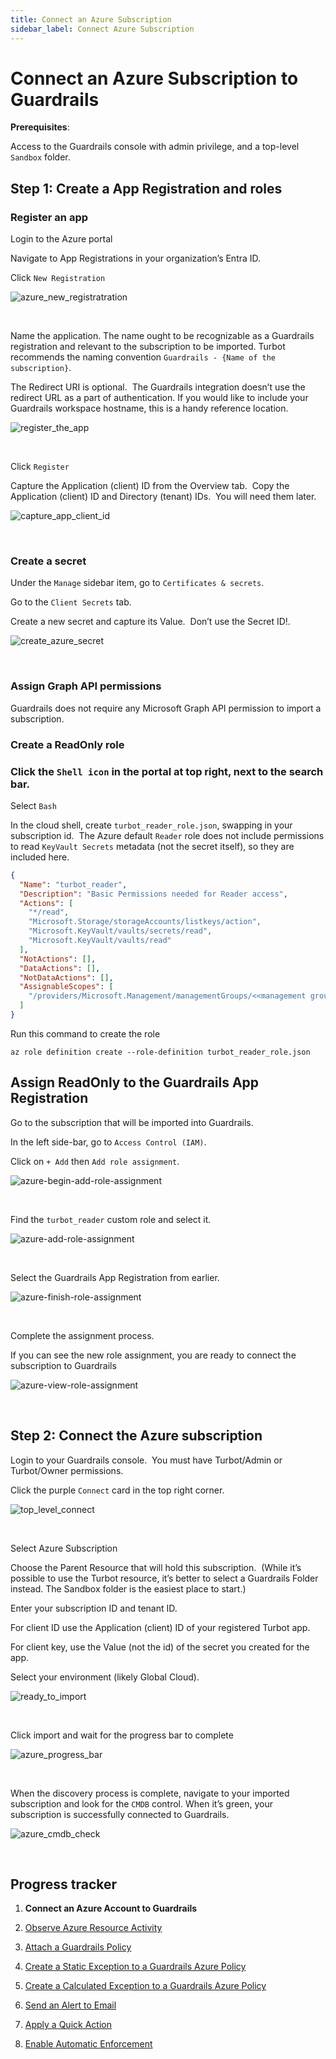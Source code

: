 ```yaml
---
title: Connect an Azure Subscription
sidebar_label: Connect Azure Subscription
---
```



# Connect an Azure Subscription to Guardrails


**Prerequisites**:

Access to the Guardrails console with admin privilege, and a top-level `Sandbox` folder.

## Step 1: Create a App Registration and roles

### Register an app

Login to the Azure portal

Navigate to App Registrations in your organization’s Entra ID.

Click `New Registration`
<p><img alt="azure_new_registratration" src="/images/docs/guardrails/getting-started/getting-started-azure/connect-a-subscription/azure-new-registratration.png"/></p><br/>

Name the application. The name ought to be recognizable as a Guardrails registration and relevant to the subscription to be imported. Turbot recommends the naming convention `Guardrails - {Name of the subscription}`.

The Redirect URI is optional.  The Guardrails integration doesn’t use the redirect URL as a part of authentication. If you would like to include your Guardrails workspace hostname, this is a handy reference location.
<p><img alt="register_the_app" src="/images/docs/guardrails/getting-started/getting-started-azure/connect-a-subscription/register-the-app.png"/></p><br/>


Click `Register`


Capture the Application (client) ID from the Overview tab.  Copy the Application (client) ID and Directory (tenant) IDs.  You will need them later.
<p><img alt="capture_app_client_id" src="/images/docs/guardrails/getting-started/getting-started-azure/connect-a-subscription/capture-app-client-id.png"/></p><br/>




### Create a secret


Under the `Manage` sidebar item, go to `Certificates & secrets`.

Go to the `Client Secrets` tab.

Create a new secret and capture its Value.  Don’t use the Secret ID!.
<p><img alt="create_azure_secret" src="/images/docs/guardrails/getting-started/getting-started-azure/connect-a-subscription/create-azure-secret.png"/></p><br/>

### Assign Graph API permissions


Guardrails does not require any Microsoft Graph API permission to import a subscription.

### Create a ReadOnly role

### Click the `Shell icon` in the portal at top right, next to the search bar.

Select `Bash`

In the cloud shell, create `turbot_reader_role.json`, swapping in your subscription id.  The Azure default `Reader` role does not include permissions to read `KeyVault Secrets` metadata (not the secret itself), so they are included here.

```json
{
  "Name": "turbot_reader",
  "Description": "Basic Permissions needed for Reader access",
  "Actions": [
    "*/read",
    "Microsoft.Storage/storageAccounts/listkeys/action",
    "Microsoft.KeyVault/vaults/secrets/read",
    "Microsoft.KeyVault/vaults/read"
  ],
  "NotActions": [],
  "DataActions": [],
  "NotDataActions": [],
  "AssignableScopes": [
    "/providers/Microsoft.Management/managementGroups/<<management group id>>"
  ]
}
```

Run this command to create the role

```
az role definition create --role-definition turbot_reader_role.json
```

## Assign ReadOnly to the Guardrails App Registration

Go to the subscription that will be imported into Guardrails.

In the left side-bar, go to `Access Control (IAM)`.

Click on `+ Add` then `Add role assignment`.
<p><img alt="azure-begin-add-role-assignment" src="/images/docs/guardrails/getting-started/getting-started-azure/connect-a-subscription/azure-begin-add-role-assignment.png"/></p><br/>

Find the `turbot_reader` custom role and select it.
<p><img alt="azure-add-role-assignment" src="/images/docs/guardrails/getting-started/getting-started-azure/connect-a-subscription/azure-add-role-assignment.png"/></p><br/>

Select the Guardrails App Registration from earlier.
<p><img alt="azure-finish-role-assignment" src="/images/docs/guardrails/getting-started/getting-started-azure/connect-a-subscription/azure-finish-role-assignment.png"/></p><br/>

Complete the assignment process.

If you can see the new role assignment, you are ready to connect the subscription to Guardrails
<p><img alt="azure-view-role-assignment" src="/images/docs/guardrails/getting-started/getting-started-azure/connect-a-subscription/azure-view-role-assignment.png"/></p><br/>

## Step 2: Connect the Azure subscription

Login to your Guardrails console.  You must have Turbot/Admin or Turbot/Owner permissions.

Click the purple `Connect` card in the top right corner.
<p><img alt="top_level_connect" src="/images/docs/guardrails/getting-started/getting-started-azure/connect-a-subscription/top-level-connect.png"/></p><br/>

Select Azure Subscription

Choose the Parent Resource that will hold this subscription.  (While it’s possible to use the Turbot resource, it’s better to select a Guardrails Folder instead. The Sandbox folder is the easiest place to start.)

Enter your subscription ID and tenant ID.

For client ID use the Application (client) ID of your registered Turbot app.

For client key, use the Value (not the id) of the secret you created for the app.

Select your environment (likely Global Cloud).
<p><img alt="ready_to_import" src="/images/docs/guardrails/getting-started/getting-started-azure/connect-a-subscription/ready-to-import.png"/></p><br/>

Click import and wait for the progress bar to complete
<p><img alt="azure_progress_bar" src="/images/docs/guardrails/getting-started/getting-started-azure/connect-a-subscription/azure-progress-bar.png"/></p><br/>

When the discovery process is complete, navigate to your imported subscription and look for the `CMDB` control. When it’s green, your subscription is successfully connected to Guardrails.
<p><img alt="azure_cmdb_check" src="/images/docs/guardrails/getting-started/getting-started-azure/connect-a-subscription/azure-cmdb-check.png"/></p><br/>



## Progress tracker

1. **Connect an Azure Account to Guardrails**

2. [Observe Azure Resource Activity](/guardrails/docs/runbooks/getting-started-azure/observe-azure-activity/)

3. [Attach a Guardrails Policy](/guardrails/docs/runbooks/getting-started-azure/attach-a-policy/)

4. [Create a Static Exception to a Guardrails Azure Policy](/guardrails/docs/runbooks/getting-started-azure/create-static-exception/)

5. [Create a Calculated Exception to a Guardrails Azure Policy](/guardrails/docs/runbooks/getting-started-azure/create-calculated-exception/)

6. [Send an Alert to Email](/guardrails/docs/runbooks/getting-started-azure/send-alert-to-email/)

7. [Apply a Quick Action](/guardrails/docs/runbooks/getting-started-azure/apply-quick-action/)

8. [Enable Automatic Enforcement](/guardrails/docs/runbooks/getting-started-azure/enable-enforcement/)
